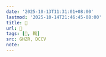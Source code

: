 ```yaml
---
date: '2025-10-13T11:31:01+08:00'
lastmod: '2025-10-14T21:46:45-08:00'
title: 󰧽
url: 󰧽
tags: [𥷤, 鞫]
src: GHZR, DCCV
note:
---
```

